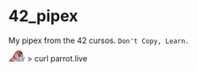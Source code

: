 # 42_pipex

My pipex from the 42 cursos.
`Don't Copy, Learn.` <br />
<a href="https://github.com/JustShush/42_Lisboa" target="_blank"><img width="30" src="https://raw.githubusercontent.com/ItsAnunesS/ItsAnunesS/main/src/img/parrots/laptop_parrot.gif"></a> > curl parrot.live
